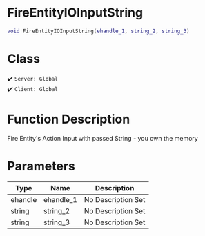 # FireEntityIOInputString
```lua
void FireEntityIOInputString(ehandle_1, string_2, string_3)
```
# Class
✔️ `Server: Global`  
✔️ `Client: Global`  

# Function Description
Fire Entity's Action Input with passed String - you own the memory
# Parameters
Type|Name|Description
--|--|--
ehandle|ehandle_1|No Description Set
string|string_2|No Description Set
string|string_3|No Description Set
